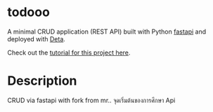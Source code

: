 # todooo
A minimal CRUD application (REST API) built with Python [fastapi](https://fastapi.tiangolo.com/) and deployed with [Deta](https://www.deta.sh/).  

Check out the [tutorial for this project here](https://www.gormanalysis.com/blog/building-a-simple-crud-application-with-fastapi/).

# Description
CRUD via fastapi with fork from mr..
จุดเริ่มต้นของการศึกษา Api
